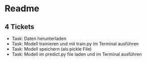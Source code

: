 # Readme
## 4 Tickets
- Task: Daten herunterladen
- Task: Modell trainieren und mit train.py im Terminal ausführen
- Task: Modell speichern (als pickle File)
- Task: Modell im predict.py file laden und im Terminal ausführen